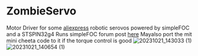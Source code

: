 # ZombieServo
Motor Driver for some [aliexpress](https://www.aliexpress.com/item/1005004112490054.html) robotic serovos powered by simpleFOC and a STSPIN32g4
Runs simpleFOC forum post [here](https://community.simplefoc.com/t/zombie-servo-budget-high-torque-servo/4001)
Mayalso port the mit mini cheeta code to it if the torque control is good
![20231021_143033 (1)](https://github.com/Scouttman/ZombieServo/assets/1515164/3bbfdc80-dbf6-4c9e-9c36-5df5b4c48459)
![20231021_140654 (1)](https://github.com/Scouttman/ZombieServo/assets/1515164/d2b3d142-a2bc-4881-a412-d0e944888306)
